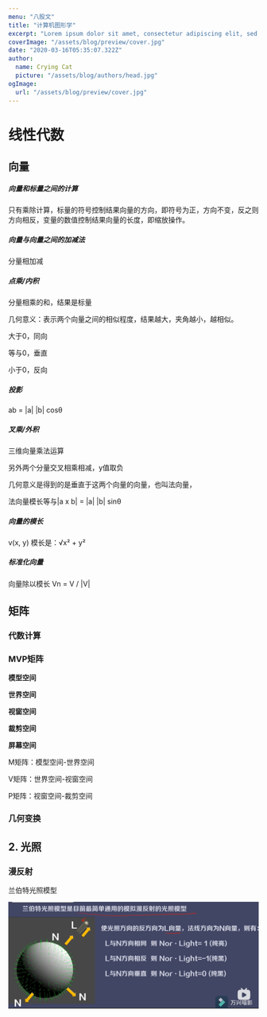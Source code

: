 ```yaml
---
menu: "八股文"
title: "计算机图形学"
excerpt: "Lorem ipsum dolor sit amet, consectetur adipiscing elit, sed do eiusmod tempor incididunt ut labore et dolore magna aliqua. Praesent elementum facilisis leo vel fringilla est ullamcorper eget. At imperdiet dui accumsan sit amet nulla facilities morbi tempus."
coverImage: "/assets/blog/preview/cover.jpg"
date: "2020-03-16T05:35:07.322Z"
author:
  name: Crying Cat
  picture: "/assets/blog/authors/head.jpg"
ogImage:
  url: "/assets/blog/preview/cover.jpg"
---
```


# 线性代数

## 向量

##### 向量和标量之间的计算

只有乘除计算，标量的符号控制结果向量的方向，即符号为正，方向不变，反之则方向相反，变量的数值控制结果向量的长度，即缩放操作。

##### 向量与向量之间的加减法

分量相加减

##### 点乘/内积

分量相乘的和，结果是标量

几何意义：表示两个向量之间的相似程度，结果越大，夹角越小，越相似。

大于0，同向

等与0，垂直

小于0，反向

##### 投影

ab = |a| |b| cosθ

##### 叉乘/外积

三维向量乘法运算

另外两个分量交叉相乘相减，y值取负

几何意义是得到的是垂直于这两个向量的向量，也叫法向量，

法向量模长等与|a x b| = |a| |b| sinθ

##### 向量的模长

v(x, y) 模长是：√x² + y²

##### 标准化向量

向量除以模长 Vn = V / |V|

## 矩阵

### 代数计算

### MVP矩阵

**模型空间**

**世界空间**

**视窗空间**

**裁剪空间**

**屏幕空间**

M矩阵：模型空间-世界空间

V矩阵：世界空间-视窗空间

P矩阵：视窗空间-裁剪空间

### 几何变换

## 2. 光照

### 漫反射

兰伯特光照模型

![image-20221120215618386](./assets/image-20221120215618386.png)
